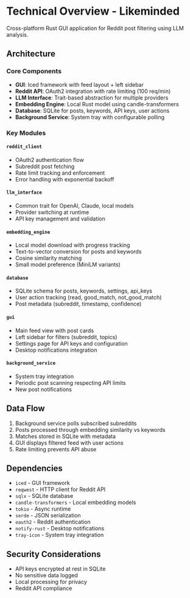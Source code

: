 # Technical Overview - Likeminded

Cross-platform Rust GUI application for Reddit post filtering using LLM analysis.

## Architecture

### Core Components
- **GUI**: Iced framework with feed layout + left sidebar
- **Reddit API**: OAuth2 integration with rate limiting (100 req/min)
- **LLM Interface**: Trait-based abstraction for multiple providers
- **Embedding Engine**: Local Rust model using candle-transformers
- **Database**: SQLite for posts, keywords, API keys, user actions
- **Background Service**: System tray with configurable polling

### Key Modules

#### `reddit_client`
- OAuth2 authentication flow
- Subreddit post fetching
- Rate limit tracking and enforcement
- Error handling with exponential backoff

#### `llm_interface`
- Common trait for OpenAI, Claude, local models
- Provider switching at runtime
- API key management and validation

#### `embedding_engine`
- Local model download with progress tracking
- Text-to-vector conversion for posts and keywords
- Cosine similarity matching
- Small model preference (MiniLM variants)

#### `database`
- SQLite schema for posts, keywords, settings, api_keys
- User action tracking (read, good_match, not_good_match)
- Post metadata (subreddit, timestamp, confidence)

#### `gui`
- Main feed view with post cards
- Left sidebar for filters (subreddit, topics)
- Settings page for API keys and configuration
- Desktop notifications integration

#### `background_service`
- System tray integration
- Periodic post scanning respecting API limits
- New post notifications

## Data Flow

1. Background service polls subscribed subreddits
2. Posts processed through embedding similarity vs keywords
3. Matches stored in SQLite with metadata
4. GUI displays filtered feed with user actions
5. Rate limiting prevents API abuse

## Dependencies

- `iced` - GUI framework
- `reqwest` - HTTP client for Reddit API
- `sqlx` - SQLite database
- `candle-transformers` - Local embedding models
- `tokio` - Async runtime
- `serde` - JSON serialization
- `oauth2` - Reddit authentication
- `notify-rust` - Desktop notifications
- `tray-icon` - System tray integration

## Security Considerations

- API keys encrypted at rest in SQLite
- No sensitive data logged
- Local processing for privacy
- Reddit API compliance